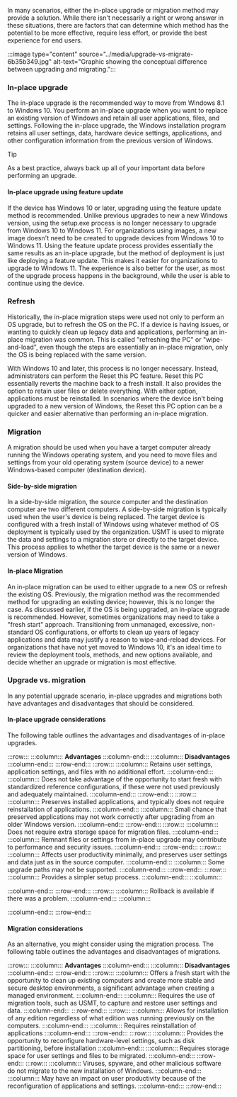 In many scenarios, either the in-place upgrade or migration method may provide a solution. While there isn't necessarily a right or wrong answer in these situations, there are factors that can determine which method has the potential to be more effective, require less effort, or provide the best experience for end users.

:::image type="content" source="../media/upgrade-vs-migrate-6b35b349.jpg" alt-text="Graphic showing the conceptual difference between upgrading and migrating.":::


### In-place upgrade

The in-place upgrade is the recommended way to move from Windows 8.1 to Windows 10. You perform an in-place upgrade when you want to replace an existing version of Windows and retain all user applications, files, and settings. Following the in-place upgrade, the Windows installation program retains all user settings, data, hardware device settings, applications, and other configuration information from the previous version of Windows.

> [!TIP]
> As a best practice, always back up all of your important data before performing an upgrade.

#### In-place upgrade using feature update

If the device has Windows 10 or later, upgrading using the feature update method is recommended. Unlike previous upgrades to new a new Windows version, using the setup.exe process is no longer necessary to upgrade from Windows 10 to Windows 11. For organizations using images, a new image doesn't need to be created to upgrade devices from Windows 10 to Windows 11. Using the feature update process provides essentially the same results as an in-place upgrade, but the method of deployment is just like deploying a feature update. This makes it easier for organizations to upgrade to Windows 11. The experience is also better for the user, as most of the upgrade process happens in the background, while the user is able to continue using the device.

### Refresh

Historically, the in-place migration steps were used not only to perform an OS upgrade, but to refresh the OS on the PC. If a device is having issues, or wanting to quickly clean up legacy data and applications, performing an in-place migration was common. This is called "refreshing the PC" or "wipe-and-load", even though the steps are essentially an in-place migration, only the OS is being replaced with the same version.

With Windows 10 and later, this process is no longer necessary. Instead, administrators can perform the Reset this PC feature. Reset this PC essentially reverts the machine back to a fresh install. It also provides the option to retain user files or delete everything. With either option, applications must be reinstalled. In scenarios where the device isn't being upgraded to a new version of Windows, the Reset this PC option can be a quicker and easier alternative than performing an in-place migration.

### Migration

A migration should be used when you have a target computer already running the Windows operating system, and you need to move files and settings from your old operating system (source device) to a newer Windows-based computer (destination device).

#### Side-by-side migration<br>

In a side-by-side migration, the source computer and the destination computer are two different computers. A side-by-side migration is typically used when the user's device is being replaced. The target device is configured with a fresh install of Windows using whatever method of OS deployment is typically used by the organization. USMT is used to migrate the data and settings to a migration store or directly to the target device. This process applies to whether the target device is the same or a newer version of Windows.

#### In-place Migration

An in-place migration can be used to either upgrade to a new OS or refresh the existing OS. Previously, the migration method was the recommended method for upgrading an existing device; however, this is no longer the case. As discussed earlier, if the OS is being upgraded, an in-place upgrade is recommended. However, sometimes organizations may need to take a "fresh start" approach. Transitioning from unmanaged, excessive, non-standard OS configurations, or efforts to clean up years of legacy applications and data may justify a reason to wipe-and-reload devices. For organizations that have not yet moved to Windows 10, it's an ideal time to review the deployment tools, methods, and new options available, and decide whether an upgrade or migration is most effective.

### Upgrade vs. migration

In any potential upgrade scenario, in-place upgrades and migrations both have advantages and disadvantages that should be considered.

#### In-place upgrade considerations

The following table outlines the advantages and disadvantages of in-place upgrades.

:::row:::
  :::column:::
    **Advantages**
  :::column-end:::
  :::column:::
    **Disadvantages**
  :::column-end:::
:::row-end:::
:::row:::
  :::column:::
    Retains user settings, application settings, and files with no additional effort.
  :::column-end:::
  :::column:::
    Does not take advantage of the opportunity to start fresh with standardized reference configurations, if these were not used previously and adequately maintained.
  :::column-end:::
:::row-end:::
:::row:::
  :::column:::
    Preserves installed applications, and typically does not require reinstallation of applications.
  :::column-end:::
  :::column:::
    Small chance that preserved applications may not work correctly after upgrading from an older Windows version.
  :::column-end:::
:::row-end:::
:::row:::
  :::column:::
    Does not require extra storage space for migration files.
  :::column-end:::
  :::column:::
    Remnant files or settings from in-place upgrade may contribute to performance and security issues.
  :::column-end:::
:::row-end:::
:::row:::
  :::column:::
    Affects user productivity minimally, and preserves user settings and data just as in the source computer.
  :::column-end:::
  :::column:::
    Some upgrade paths may not be supported.
  :::column-end:::
:::row-end:::
:::row:::
  :::column:::
    Provides a simpler setup process.
  :::column-end:::
  :::column:::
    
  :::column-end:::
:::row-end:::
:::row:::
  :::column:::
    Rollback is available if there was a problem.
  :::column-end:::
  :::column:::
    
  :::column-end:::
:::row-end:::


#### **Migration considerations**

As an alternative, you might consider using the migration process. The following table outlines the advantages and disadvantages of migrations.

:::row:::
  :::column:::
    **Advantages**
  :::column-end:::
  :::column:::
    **Disadvantages**
  :::column-end:::
:::row-end:::
:::row:::
  :::column:::
    Offers a fresh start with the opportunity to clean up existing computers and create more stable and secure desktop environments, a significant advantage when creating a managed environment.
  :::column-end:::
  :::column:::
    Requires the use of migration tools, such as USMT, to capture and restore user settings and data.
  :::column-end:::
:::row-end:::
:::row:::
  :::column:::
    Allows for installation of any edition regardless of what edition was running previously on the computers.
  :::column-end:::
  :::column:::
    Requires reinstallation of applications
  :::column-end:::
:::row-end:::
:::row:::
  :::column:::
    Provides the opportunity to reconfigure hardware-level settings, such as disk partitioning, before installation
  :::column-end:::
  :::column:::
    Requires storage space for user settings and files to be migrated.
  :::column-end:::
:::row-end:::
:::row:::
  :::column:::
    Viruses, spyware, and other malicious software do not migrate to the new installation of Windows.
  :::column-end:::
  :::column:::
    May have an impact on user productivity because of the reconfiguration of applications and settings.
  :::column-end:::
:::row-end:::
